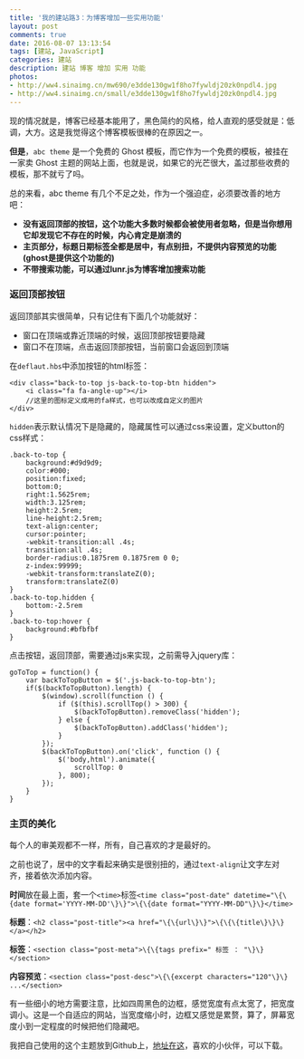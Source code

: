 ```yaml
---
title: '我的建站路3：为博客增加一些实用功能'
layout: post
comments: true
date: 2016-08-07 13:13:54
tags: [建站, JavaScript]
categories: 建站
description: 建站 博客 增加 实用 功能
photos:
- http://ww4.sinaimg.cn/mw690/e3dde130gw1f8ho7fywldj20zk0npdl4.jpg
- http://ww4.sinaimg.cn/small/e3dde130gw1f8ho7fywldj20zk0npdl4.jpg
---
```


现的情况就是，博客已经基本能用了，黑色简约的风格，给人直观的感受就是：低调，大方。这是我觉得这个博客模板很棒的在原因之一。

<!--more-->

**但是**，`abc theme` 是一个免费的 Ghost 模板，而它作为一个免费的模板，被挂在一家卖 Ghost 主题的网站上面，也就是说，如果它的光芒很大，盖过那些收费的模板，那不就亏了吗。

总的来看，abc theme 有几个不足之处，作为一个强迫症，必须要改善的地方吧：

* **没有返回顶部的按钮，这个功能大多数时候都会被使用者忽略，但是当你想用它却发现它不存在的时候，内心肯定是崩溃的**
* **主页部分，标题日期标签全都是居中，有点别扭，不提供内容预览的功能(ghost是提供这个功能的)**
* **不带搜索功能，可以通过lunr.js为博客增加搜索功能**

### 返回顶部按钮

返回顶部其实很简单，只有记住有下面几个功能就好：

* 窗口在顶端或靠近顶端的时候，返回顶部按钮要隐藏
* 窗口不在顶端，点击返回顶部按钮，当前窗口会返回到顶端

在`deflaut.hbs`中添加按钮的html标签：

```
<div class="back-to-top js-back-to-top-btn hidden">
	<i class="fa fa-angle-up"></i>
	//这里的图标定义成用的fa样式，也可以改成自定义的图片
</div>
```

`hidden`表示默认情况下是隐藏的，隐藏属性可以通过css来设置，定义button的css样式：

```
.back-to-top {
	background:#d9d9d9;
	color:#000;
	position:fixed;
	bottom:0;
	right:1.5625rem;
	width:3.125rem;
	height:2.5rem;
	line-height:2.5rem;
	text-align:center;
	cursor:pointer;
	-webkit-transition:all .4s;
	transition:all .4s;
	border-radius:0.1875rem 0.1875rem 0 0;
	z-index:99999;
	-webkit-transform:translateZ(0);
	transform:translateZ(0)
}
.back-to-top.hidden {
	bottom:-2.5rem
}
.back-to-top:hover {
	background:#bfbfbf
}
```

点击按钮，返回顶部，需要通过js来实现，之前需导入jquery库：

```
goToTop = function() {
	var backToTopButton = $('.js-back-to-top-btn');
	if($(backToTopButton).length) {
		$(window).scroll(function () {
			if ($(this).scrollTop() > 300) {
				$(backToTopButton).removeClass('hidden');
			} else {
				$(backToTopButton).addClass('hidden');
			}
		});
		$(backToTopButton).on('click', function () {
			$('body,html').animate({
				scrollTop: 0
			}, 800);
		});
	}
}
```

### 主页的美化

每个人的审美观都不一样，所有，自己喜欢的才是最好的。

之前也说了，居中的文字看起来确实是很别扭的，通过`text-align`让文字左对齐，接着依次添加内容。

**时间**放在最上面，套一个`<time>`标签`<time class="post-date" datetime="\{\{date format='YYYY-MM-DD'\}\}">\{\{date format="YYYY-MM-DD"\}\}</time>`

**标题**：`<h2 class="post-title"><a href="\{\{url\}\}">\{\{\{title\}\}\}</a></h2>`

**标签**：`<section class="post-meta">\{\{tags prefix=" 标签 ： "\}\}</section>`

**内容预览**：`<section class="post-desc">\{\{excerpt characters="120"\}\} ...</section>`

有一些细小的地方需要注意，比如四周黑色的边框，感觉宽度有点太宽了，把宽度调小。这是一个自适应的网站，当宽度缩小时，边框又感觉是累赘，算了，屏幕宽度小到一定程度的时候把他们隐藏吧。

我把自己使用的这个主题放到Github上，[地址在这](https://github.com/songjinzhong/GhostTheme_sjz)，喜欢的小伙伴，可以下载。
